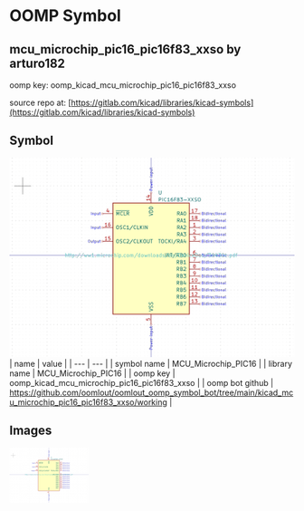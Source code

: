 # OOMP Symbol  
## mcu_microchip_pic16_pic16f83_xxso  by arturo182  
  
oomp key: oomp_kicad_mcu_microchip_pic16_pic16f83_xxso  
  
source repo at: [https://gitlab.com/kicad/libraries/kicad-symbols](https://gitlab.com/kicad/libraries/kicad-symbols)  
## Symbol  
  
[![working.png](working_600.png)](working.png)  
| name | value | 
| --- | --- | 
| symbol name | MCU_Microchip_PIC16 | 
| library name | MCU_Microchip_PIC16 | 
| oomp key | oomp_kicad_mcu_microchip_pic16_pic16f83_xxso | 
| oomp bot github | https://github.com/oomlout/oomlout_oomp_symbol_bot/tree/main/kicad_mcu_microchip_pic16_pic16f83_xxso/working | 
## Images  
  
[![working.png](working_140.png)](working.png)  
